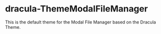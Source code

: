 # dracula-ThemeModalFileManager
This is the default theme for the Modal File Manager based on the Dracula Theme.
